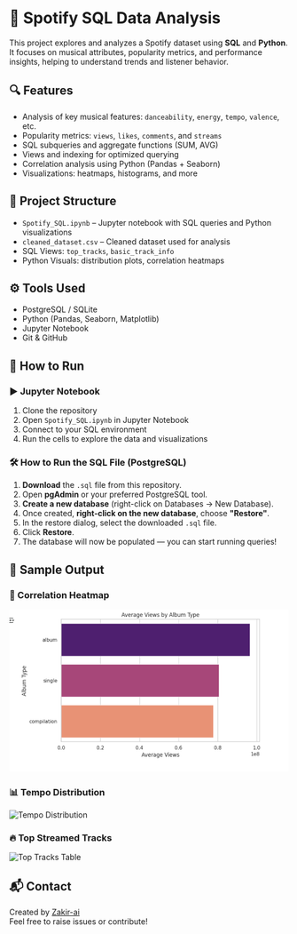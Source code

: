 # 🎵 Spotify SQL Data Analysis

This project explores and analyzes a Spotify dataset using **SQL** and **Python**. It focuses on musical attributes, popularity metrics, and performance insights, helping to understand trends and listener behavior.

## 🔍 Features

- Analysis of key musical features: `danceability`, `energy`, `tempo`, `valence`, etc.
- Popularity metrics: `views`, `likes`, `comments`, and `streams`
- SQL subqueries and aggregate functions (SUM, AVG)
- Views and indexing for optimized querying
- Correlation analysis using Python (Pandas + Seaborn)
- Visualizations: heatmaps, histograms, and more

## 📁 Project Structure

- `Spotify_SQL.ipynb` – Jupyter notebook with SQL queries and Python visualizations
- `cleaned_dataset.csv` – Cleaned dataset used for analysis
- SQL Views: `top_tracks`, `basic_track_info`
- Python Visuals: distribution plots, correlation heatmaps

## ⚙️ Tools Used

- PostgreSQL / SQLite
- Python (Pandas, Seaborn, Matplotlib)
- Jupyter Notebook
- Git & GitHub

## 🚀 How to Run

### ▶️ Jupyter Notebook
1. Clone the repository  
2. Open `Spotify_SQL.ipynb` in Jupyter Notebook  
3. Connect to your SQL environment  
4. Run the cells to explore the data and visualizations

### 🛠️ How to Run the SQL File (PostgreSQL)

1. **Download** the `.sql` file from this repository.
2. Open **pgAdmin** or your preferred PostgreSQL tool.
3. **Create a new database** (right-click on Databases → New Database).
4. Once created, **right-click on the new database**, choose **"Restore"**.
5. In the restore dialog, select the downloaded `.sql` file.
6. Click **Restore**.
7. The database will now be populated — you can start running queries!

## 📸 Sample Output

### 🎯 Correlation Heatmap  
![Correlation Heatmap](visualization/Average_Views.png)

### 📊 Tempo Distribution
![Tempo Distribution](images/tempo_distribution.png)

### 🔥 Top Streamed Tracks
![Top Tracks Table](images/top_tracks_table.png)

## 📬 Contact

Created by [Zakir-ai](https://github.com/Zakir-ai)  
Feel free to raise issues or contribute!
